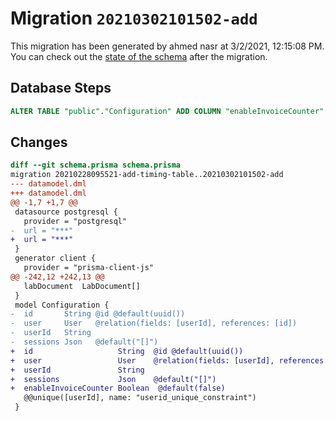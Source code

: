 # Migration `20210302101502-add`

This migration has been generated by ahmed nasr at 3/2/2021, 12:15:08 PM.
You can check out the [state of the schema](./schema.prisma) after the migration.

## Database Steps

```sql
ALTER TABLE "public"."Configuration" ADD COLUMN "enableInvoiceCounter" boolean   NOT NULL DEFAULT false
```

## Changes

```diff
diff --git schema.prisma schema.prisma
migration 20210228095521-add-timing-table..20210302101502-add
--- datamodel.dml
+++ datamodel.dml
@@ -1,7 +1,7 @@
 datasource postgresql {
   provider = "postgresql"
-  url = "***"
+  url = "***"
 }
 generator client {
   provider = "prisma-client-js"
@@ -242,12 +242,13 @@
   labDocument  LabDocument[]
 }
 model Configuration {
-  id       String @id @default(uuid())
-  user     User   @relation(fields: [userId], references: [id])
-  userId   String
-  sessions Json   @default("[]")
+  id                   String  @id @default(uuid())
+  user                 User    @relation(fields: [userId], references: [id])
+  userId               String
+  sessions             Json    @default("[]")
+  enableInvoiceCounter Boolean  @default(false)
   @@unique([userId], name: "userid_unique_constraint")
 }
```
